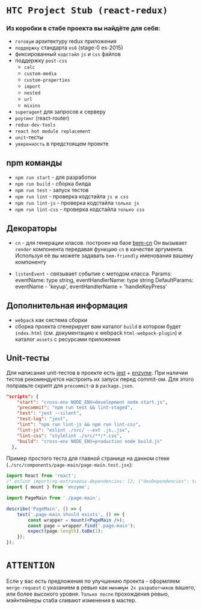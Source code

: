 # `HTC Project Stub (react-redux)`

### Из коробки в стабе проекта вы найдёте для себя:

* `готовую` архитектуру redux приложения
* `поддержку` стандарта `es6` (stage-0 es-2015)
*  фиксированный `кодстайл` `js` и `css` файлов
*  поддержку `post-css`
    - `calc`
    - `custom-media`
    - `custom-properties`
    - `import`
    - `nested`
    - `url`
    - `mixins`
* `superagent` для запросов к серверу
* `роутинг` (react-router)
* `redux-dev-tools`
* `react hot module replacement`
* `unit`-тесты
* `уверенность` в предстоящем проекте

## npm команды
- `npm run start` - для разработки
- `npm run build` - сборка билда
- `npm run test` - запуск тестов
- `npm run lint` - проверка кодстайла `js и css`
- `npm run lint-js` - проверка кодстайла `только js`
- `npm run lint-css` - проверка кодстайла `только css`

## Декораторы
- `cn` - для генерации класов. построен на базе [bem-cn](https://github.com/albburtsev/bem-cn)
  Он вызывает `render` компонента передавая функцию `cn` в качестве аргумента. Используя её вы можете задавать `bem-friendly` именования вашему компоненту
  
 - `listenEvent` - cвязывает событие с методом класса.
 Params: eventName: type string, eventHandlerName: type string
 DefaultParams: eventName - 'keyup', eventHandlerName = 'handleKeyPress'

## Дополнительная информация
- `webpack` как система сборки
- сборка проекта сгенерирует вам каталог `build` в котором будет `index.html` (см. документацию к webpack `html-webpack-plugin`) и каталог `assets` с ресурсами приложения

## Unit-тесты
Для написания unit-тестов в проекте есть [jest](https://jestjs.io/docs/en/getting-started) + [enzyme](http://airbnb.io/enzyme/docs/api/).
При наличии тестов рекомендуется настроить их запуск перед commit-ом. Для этого поправьте скрипт для `precommit`-а в `package.json`.
```json
"scripts": {
    "start": "cross-env NODE_ENV=development node start.js",
    "precommit": "npm run test && lint-staged",
    "test": "jest --silent",
    "test-log": "jest",
    "lint": "npm run lint-js && npm run lint-css",
    "lint-js": "eslint ./src/ --ext .js,.jsx",
    "lint-css": "stylelint ./src/**/*.css",
    "build": "cross-env NODE_ENV=production node build.js"
  },
```
Пример простого теста для главной странице на данном стеке (`./src/components/page-main/page-main.test.jsx`):
```jsx
import React from 'react';
/* eslint import/no-extraneous-dependencies: [2, {"devDependencies": true}] */
import { mount } from 'enzyme';

import PageMain from './page-main';

describe('PageMain', () => {
    test('.page-main should exists', () => {
        const wrapper = mount(<PageMain />);
        const page = wrapper.find('.page-main');
        expect(page.length).toBe(1);
    });
});
```

# `ATTENTION`
 Если у вас есть предложения по улучшению проекта - оформляем `merge-request` с указанием в ревью как `минимум 2х разработчиков` вашего, или более высокого уровня.
 `Только после` прохождения ревью, мэйнтейнеры стаба сливают изменения в мастер.
